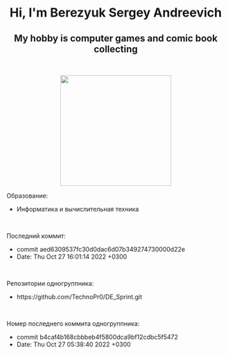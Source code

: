 <h1 align="center">Hi, I'm Berezyuk Sergey Andreevich
</h1>
<h2 align="center">My hobby is computer games and comic book collecting
</h2>

</br>
<p align="center">
  <img src="https://github.com/blackcater/blackcater/blob/main/images/banner.gif" height="256" />
</p>

<p>Образование:</p>
<ul>
<li>Информатика и вычислительная техника</li>
</ul>

</br>
<p>Последний коммит:</p>
<ul>
<li>commit aed6309537fc30d0dac6d07b349274730000d22e</li>
<li>Date:   Thu Oct 27 16:01:14 2022 +0300</li>
</ul>

</br>
<p>Репозитории одногруппника:</p>
<ul>
<li>https://github.com/TechnoPr0/DE_Sprint.git</li>
</ul>

</br>
<p>Номер последнего коммита одногруппника:</p>
<ul>
<li>commit b4caf4b168cbbbeb4f5800dca9bf12cdbc5f5472</li>
<li>Date:   Thu Oct 27 05:38:40 2022 +0300</li>
</ul>